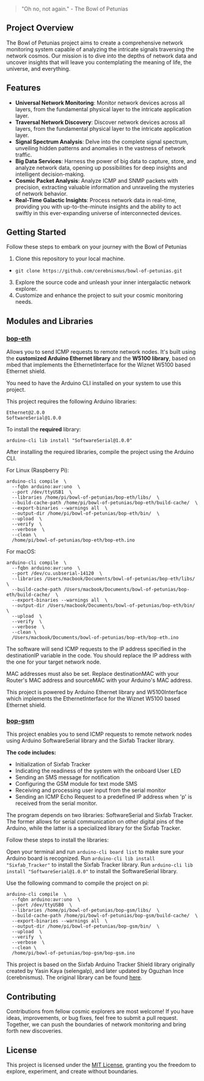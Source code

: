 > "Oh no, not again." - The Bowl of Petunias

## Project Overview
The Bowl of Petunias project aims to create a comprehensive network monitoring system capable of analyzing the intricate signals traversing the network cosmos. Our mission is to dive into the depths of network data and uncover insights that will leave you contemplating the meaning of life, the universe, and everything.

## Features
- **Universal Network Monitoring**: Monitor network devices across all layers, from the fundamental physical layer to the intricate application layer.
- **Traversal Network Discovery**: Discover network devices across all layers, from the fundamental physical layer to the intricate application layer.
- **Signal Spectrum Analysis**: Delve into the complete signal spectrum, unveiling hidden patterns and anomalies in the vastness of network traffic.
- **Big Data Services**: Harness the power of big data to capture, store, and analyze network data, opening up possibilities for deep insights and intelligent decision-making.
- **Cosmic Packet Analysis**: Analyze ICMP and SNMP packets with precision, extracting valuable information and unraveling the mysteries of network behavior.
- **Real-Time Galactic Insights**: Process network data in real-time, providing you with up-to-the-minute insights and the ability to act swiftly in this ever-expanding universe of interconnected devices.


## Getting Started
Follow these steps to embark on your journey with the Bowl of Petunias
1. Clone this repository to your local machine.
- ```git clone https://github.com/cerebnismus/bowl-of-petunias.git```
3. Explore the source code and unleash your inner intergalactic network explorer.
4. Customize and enhance the project to suit your cosmic monitoring needs.

## Modules and Libraries

### [bop-eth](bop-eth/)
Allows you to send ICMP requests to remote network nodes. It's built using the **customized Arduino Ethernet library** and the **W5100 library**, based on mbed that implements the EthernetInterface for the Wiznet W5100 based Ethernet shield.

You need to have the Arduino CLI installed on your system to use this project.

This project requires the following Arduino libraries:
```
Ethernet@2.0.0
SoftwareSerial@1.0.0
```

To install the **required** library:
```
arduino-cli lib install "SoftwareSerial@1.0.0"
```

After installing the required libraries, compile the project using the Arduino CLI.

For Linux (Raspberry Pi):
```
arduino-cli compile  \
  --fqbn arduino:avr:uno  \
  --port /dev/ttyUSB1  \
  --libraries /home/pi/bowl-of-petunias/bop-eth/libs/  \
  --build-cache-path /home/pi/bowl-of-petunias/bop-eth/build-cache/  \
  --export-binaries --warnings all  \
  --output-dir /home/pi/bowl-of-petunias/bop-eth/bin/  \
  --upload  \
  --verify  \
  --verbose  \
  --clean \
  /home/pi/bowl-of-petunias/bop-eth/bop-eth.ino
```

For macOS:
```
arduino-cli compile  \
  --fqbn arduino:avr:uno  \
  --port /dev/cu.usbserial-14120  \
  --libraries /Users/macbook/Documents/bowl-of-petunias/bop-eth/libs/  \
  --build-cache-path /Users/macbook/Documents/bowl-of-petunias/bop-eth/build-cache/  \
  --export-binaries --warnings all  \
  --output-dir /Users/macbook/Documents/bowl-of-petunias/bop-eth/bin/  \
  --upload  \
  --verify  \
  --verbose  \
  --clean \
  /Users/macbook/Documents/bowl-of-petunias/bop-eth/bop-eth.ino
```

The software will send ICMP requests to the IP address specified in the destinationIP variable in the code. You should replace the IP address with the one for your target network node.

MAC addresses must also be set. Replace destinationMAC with your Router's MAC address and sourceMAC with your Arduino's MAC address.

This project is powered by Arduino Ethernet library and W5100Interface which implements the EthernetInterface for the Wiznet W5100 based Ethernet shield.

### [bop-gsm](bop-gsm/)
This project enables you to send ICMP requests to remote network nodes using Arduino SoftwareSerial library and the Sixfab Tracker library.

**The code includes:**
- Initialization of Sixfab Tracker
- Indicating the readiness of the system with the onboard User LED
- Sending an SMS message for notification
- Configuring the GSM module for text mode SMS
- Receiving and processing user input from the serial monitor
- Sending an ICMP Echo Request to a predefined IP address when 'p' is received from the serial monitor.

The program depends on two libraries: SoftwareSerial and Sixfab Tracker. The former allows for serial communication on other digital pins of the Arduino, while the latter is a specialized library for the Sixfab Tracker.

Follow these steps to install the libraries:

Open your terminal and run ```arduino-cli board list``` to make sure your Arduino board is recognized.
Run ```arduino-cli lib install "Sixfab_Tracker"``` to install the Sixfab Tracker library.
Run ```arduino-cli lib install "SoftwareSerial@1.0.0"``` to install the SoftwareSerial library.

Use the following command to compile the project on pi:
```
arduino-cli compile  \
  --fqbn arduino:avr:uno  \
  --port /dev/ttyUSB0  \
  --libraries /home/pi/bowl-of-petunias/bop-gsm/libs/  \
  --build-cache-path /home/pi/bowl-of-petunias/bop-gsm/build-cache/  \
  --export-binaries --warnings all  \
  --output-dir /home/pi/bowl-of-petunias/bop-gsm/bin/  \
  --upload  \
  --verify  \
  --verbose  \
  --clean \
  /home/pi/bowl-of-petunias/bop-gsm/bop-gsm.ino
```

This project is based on the Sixfab Arduino Tracker Shield library originally created by Yasin Kaya (selengalp), and later updated by Oguzhan Ince (cerebnismus). The original library can be found [here](https://github.com/sixfab/Sixfab_Arduino_Tracker_Shield/).

## Contributing
Contributions from fellow cosmic explorers are most welcome! If you have ideas, improvements, or bug fixes, feel free to submit a pull request. Together, we can push the boundaries of network monitoring and bring forth new discoveries.

## License
This project is licensed under the [MIT License](LICENSE), granting you the freedom to explore, experiment, and create without boundaries.
